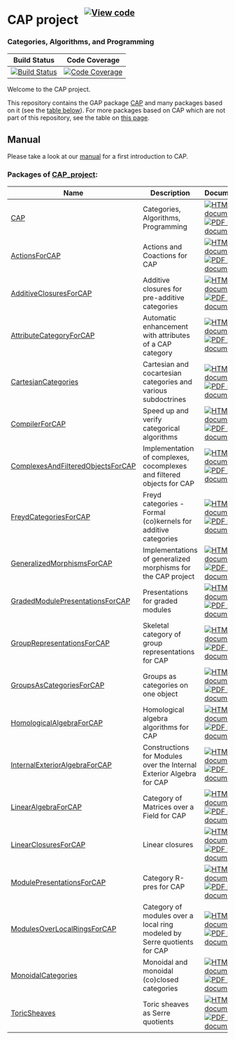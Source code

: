 <!-- BEGIN HEADER -->
# CAP project&ensp;<sup><sup>[![View code][code-img]][code-url]</sup></sup>

### Categories, Algorithms, and Programming

| Build Status | Code Coverage |
| ------------ | ------------- |
| [![Build Status][tests-img]][tests-url] | [![Code Coverage][codecov-img]][codecov-url] |

<!-- END HEADER -->

Welcome to the CAP project.

This repository contains the GAP package [CAP](CAP#readme) and many packages based on it (see the [table below](#packages-of-cap_project)). For more packages based on CAP which are not part of this repository, see the table on [this page](https://homalg-project.github.io/docs/CAP_project-based/).

## Manual

Please take a look at our [manual](https://github.com/homalg-project/CAP_project/raw/master/Manual/CAPManual.pdf) for a first introduction to CAP.

<!-- BEGIN FOOTER -->
### Packages of [CAP_project](/../../):
| Name | Description | Documentation |
| ---- | ----------- | ------------- |
| [CAP](CAP#readme) | Categories, Algorithms, Programming | [![HTML stable documentation][html-CAP-img]][html-CAP-url] [![PDF stable documentation][pdf-CAP-img]][pdf-CAP-url] |
| [ActionsForCAP](ActionsForCAP#readme) | Actions and Coactions for CAP | [![HTML stable documentation][html-ActionsForCAP-img]][html-ActionsForCAP-url] [![PDF stable documentation][pdf-ActionsForCAP-img]][pdf-ActionsForCAP-url] |
| [AdditiveClosuresForCAP](AdditiveClosuresForCAP#readme) | Additive closures for pre-additive categories | [![HTML stable documentation][html-AdditiveClosuresForCAP-img]][html-AdditiveClosuresForCAP-url] [![PDF stable documentation][pdf-AdditiveClosuresForCAP-img]][pdf-AdditiveClosuresForCAP-url] |
| [AttributeCategoryForCAP](AttributeCategoryForCAP#readme) | Automatic enhancement with attributes of a CAP category | [![HTML stable documentation][html-AttributeCategoryForCAP-img]][html-AttributeCategoryForCAP-url] [![PDF stable documentation][pdf-AttributeCategoryForCAP-img]][pdf-AttributeCategoryForCAP-url] |
| [CartesianCategories](CartesianCategories#readme) | Cartesian and cocartesian categories and various subdoctrines | [![HTML stable documentation][html-CartesianCategories-img]][html-CartesianCategories-url] [![PDF stable documentation][pdf-CartesianCategories-img]][pdf-CartesianCategories-url] |
| [CompilerForCAP](CompilerForCAP#readme) | Speed up and verify categorical algorithms | [![HTML stable documentation][html-CompilerForCAP-img]][html-CompilerForCAP-url] [![PDF stable documentation][pdf-CompilerForCAP-img]][pdf-CompilerForCAP-url] |
| [ComplexesAndFilteredObjectsForCAP](ComplexesAndFilteredObjectsForCAP#readme) | Implementation of complexes, cocomplexes and filtered objects for CAP | [![HTML stable documentation][html-ComplexesAndFilteredObjectsForCAP-img]][html-ComplexesAndFilteredObjectsForCAP-url] [![PDF stable documentation][pdf-ComplexesAndFilteredObjectsForCAP-img]][pdf-ComplexesAndFilteredObjectsForCAP-url] |
| [FreydCategoriesForCAP](FreydCategoriesForCAP#readme) | Freyd categories - Formal (co)kernels for additive categories | [![HTML stable documentation][html-FreydCategoriesForCAP-img]][html-FreydCategoriesForCAP-url] [![PDF stable documentation][pdf-FreydCategoriesForCAP-img]][pdf-FreydCategoriesForCAP-url] |
| [GeneralizedMorphismsForCAP](GeneralizedMorphismsForCAP#readme) | Implementations of generalized morphisms for the CAP project | [![HTML stable documentation][html-GeneralizedMorphismsForCAP-img]][html-GeneralizedMorphismsForCAP-url] [![PDF stable documentation][pdf-GeneralizedMorphismsForCAP-img]][pdf-GeneralizedMorphismsForCAP-url] |
| [GradedModulePresentationsForCAP](GradedModulePresentationsForCAP#readme) | Presentations for graded modules | [![HTML stable documentation][html-GradedModulePresentationsForCAP-img]][html-GradedModulePresentationsForCAP-url] [![PDF stable documentation][pdf-GradedModulePresentationsForCAP-img]][pdf-GradedModulePresentationsForCAP-url] |
| [GroupRepresentationsForCAP](GroupRepresentationsForCAP#readme) | Skeletal category of group representations for CAP | [![HTML stable documentation][html-GroupRepresentationsForCAP-img]][html-GroupRepresentationsForCAP-url] [![PDF stable documentation][pdf-GroupRepresentationsForCAP-img]][pdf-GroupRepresentationsForCAP-url] |
| [GroupsAsCategoriesForCAP](GroupsAsCategoriesForCAP#readme) | Groups as categories on one object | [![HTML stable documentation][html-GroupsAsCategoriesForCAP-img]][html-GroupsAsCategoriesForCAP-url] [![PDF stable documentation][pdf-GroupsAsCategoriesForCAP-img]][pdf-GroupsAsCategoriesForCAP-url] |
| [HomologicalAlgebraForCAP](HomologicalAlgebraForCAP#readme) | Homological algebra algorithms for CAP | [![HTML stable documentation][html-HomologicalAlgebraForCAP-img]][html-HomologicalAlgebraForCAP-url] [![PDF stable documentation][pdf-HomologicalAlgebraForCAP-img]][pdf-HomologicalAlgebraForCAP-url] |
| [InternalExteriorAlgebraForCAP](InternalExteriorAlgebraForCAP#readme) | Constructions for Modules over the Internal Exterior Algebra for CAP | [![HTML stable documentation][html-InternalExteriorAlgebraForCAP-img]][html-InternalExteriorAlgebraForCAP-url] [![PDF stable documentation][pdf-InternalExteriorAlgebraForCAP-img]][pdf-InternalExteriorAlgebraForCAP-url] |
| [LinearAlgebraForCAP](LinearAlgebraForCAP#readme) | Category of Matrices over a Field for CAP | [![HTML stable documentation][html-LinearAlgebraForCAP-img]][html-LinearAlgebraForCAP-url] [![PDF stable documentation][pdf-LinearAlgebraForCAP-img]][pdf-LinearAlgebraForCAP-url] |
| [LinearClosuresForCAP](LinearClosuresForCAP#readme) | Linear closures | [![HTML stable documentation][html-LinearClosuresForCAP-img]][html-LinearClosuresForCAP-url] [![PDF stable documentation][pdf-LinearClosuresForCAP-img]][pdf-LinearClosuresForCAP-url] |
| [ModulePresentationsForCAP](ModulePresentationsForCAP#readme) | Category R-pres for CAP | [![HTML stable documentation][html-ModulePresentationsForCAP-img]][html-ModulePresentationsForCAP-url] [![PDF stable documentation][pdf-ModulePresentationsForCAP-img]][pdf-ModulePresentationsForCAP-url] |
| [ModulesOverLocalRingsForCAP](ModulesOverLocalRingsForCAP#readme) | Category of modules over a local ring modeled by Serre quotients for CAP | [![HTML stable documentation][html-ModulesOverLocalRingsForCAP-img]][html-ModulesOverLocalRingsForCAP-url] [![PDF stable documentation][pdf-ModulesOverLocalRingsForCAP-img]][pdf-ModulesOverLocalRingsForCAP-url] |
| [MonoidalCategories](MonoidalCategories#readme) | Monoidal and monoidal (co)closed categories | [![HTML stable documentation][html-MonoidalCategories-img]][html-MonoidalCategories-url] [![PDF stable documentation][pdf-MonoidalCategories-img]][pdf-MonoidalCategories-url] |
| [ToricSheaves](ToricSheaves#readme) | Toric sheaves as Serre quotients | [![HTML stable documentation][html-ToricSheaves-img]][html-ToricSheaves-url] [![PDF stable documentation][pdf-ToricSheaves-img]][pdf-ToricSheaves-url] |

[html-CAP-img]: https://img.shields.io/badge/🔗%20HTML-stable-blue.svg
[html-CAP-url]: https://homalg-project.github.io/CAP_project/CAP/doc/chap0_mj.html

[pdf-CAP-img]: https://img.shields.io/badge/🔗%20PDF-stable-blue.svg
[pdf-CAP-url]: https://homalg-project.github.io/CAP_project/CAP/download_pdf.html


[html-ActionsForCAP-img]: https://img.shields.io/badge/🔗%20HTML-stable-blue.svg
[html-ActionsForCAP-url]: https://homalg-project.github.io/CAP_project/ActionsForCAP/doc/chap0_mj.html

[pdf-ActionsForCAP-img]: https://img.shields.io/badge/🔗%20PDF-stable-blue.svg
[pdf-ActionsForCAP-url]: https://homalg-project.github.io/CAP_project/ActionsForCAP/download_pdf.html


[html-AdditiveClosuresForCAP-img]: https://img.shields.io/badge/🔗%20HTML-stable-blue.svg
[html-AdditiveClosuresForCAP-url]: https://homalg-project.github.io/CAP_project/AdditiveClosuresForCAP/doc/chap0_mj.html

[pdf-AdditiveClosuresForCAP-img]: https://img.shields.io/badge/🔗%20PDF-stable-blue.svg
[pdf-AdditiveClosuresForCAP-url]: https://homalg-project.github.io/CAP_project/AdditiveClosuresForCAP/download_pdf.html


[html-AttributeCategoryForCAP-img]: https://img.shields.io/badge/🔗%20HTML-stable-blue.svg
[html-AttributeCategoryForCAP-url]: https://homalg-project.github.io/CAP_project/AttributeCategoryForCAP/doc/chap0_mj.html

[pdf-AttributeCategoryForCAP-img]: https://img.shields.io/badge/🔗%20PDF-stable-blue.svg
[pdf-AttributeCategoryForCAP-url]: https://homalg-project.github.io/CAP_project/AttributeCategoryForCAP/download_pdf.html


[html-CartesianCategories-img]: https://img.shields.io/badge/🔗%20HTML-stable-blue.svg
[html-CartesianCategories-url]: https://homalg-project.github.io/CAP_project/CartesianCategories/doc/chap0_mj.html

[pdf-CartesianCategories-img]: https://img.shields.io/badge/🔗%20PDF-stable-blue.svg
[pdf-CartesianCategories-url]: https://homalg-project.github.io/CAP_project/CartesianCategories/download_pdf.html


[html-CompilerForCAP-img]: https://img.shields.io/badge/🔗%20HTML-stable-blue.svg
[html-CompilerForCAP-url]: https://homalg-project.github.io/CAP_project/CompilerForCAP/doc/chap0_mj.html

[pdf-CompilerForCAP-img]: https://img.shields.io/badge/🔗%20PDF-stable-blue.svg
[pdf-CompilerForCAP-url]: https://homalg-project.github.io/CAP_project/CompilerForCAP/download_pdf.html


[html-ComplexesAndFilteredObjectsForCAP-img]: https://img.shields.io/badge/🔗%20HTML-stable-blue.svg
[html-ComplexesAndFilteredObjectsForCAP-url]: https://homalg-project.github.io/CAP_project/ComplexesAndFilteredObjectsForCAP/doc/chap0_mj.html

[pdf-ComplexesAndFilteredObjectsForCAP-img]: https://img.shields.io/badge/🔗%20PDF-stable-blue.svg
[pdf-ComplexesAndFilteredObjectsForCAP-url]: https://homalg-project.github.io/CAP_project/ComplexesAndFilteredObjectsForCAP/download_pdf.html


[html-FreydCategoriesForCAP-img]: https://img.shields.io/badge/🔗%20HTML-stable-blue.svg
[html-FreydCategoriesForCAP-url]: https://homalg-project.github.io/CAP_project/FreydCategoriesForCAP/doc/chap0_mj.html

[pdf-FreydCategoriesForCAP-img]: https://img.shields.io/badge/🔗%20PDF-stable-blue.svg
[pdf-FreydCategoriesForCAP-url]: https://homalg-project.github.io/CAP_project/FreydCategoriesForCAP/download_pdf.html


[html-GeneralizedMorphismsForCAP-img]: https://img.shields.io/badge/🔗%20HTML-stable-blue.svg
[html-GeneralizedMorphismsForCAP-url]: https://homalg-project.github.io/CAP_project/GeneralizedMorphismsForCAP/doc/chap0_mj.html

[pdf-GeneralizedMorphismsForCAP-img]: https://img.shields.io/badge/🔗%20PDF-stable-blue.svg
[pdf-GeneralizedMorphismsForCAP-url]: https://homalg-project.github.io/CAP_project/GeneralizedMorphismsForCAP/download_pdf.html


[html-GradedModulePresentationsForCAP-img]: https://img.shields.io/badge/🔗%20HTML-stable-blue.svg
[html-GradedModulePresentationsForCAP-url]: https://homalg-project.github.io/CAP_project/GradedModulePresentationsForCAP/doc/chap0_mj.html

[pdf-GradedModulePresentationsForCAP-img]: https://img.shields.io/badge/🔗%20PDF-stable-blue.svg
[pdf-GradedModulePresentationsForCAP-url]: https://homalg-project.github.io/CAP_project/GradedModulePresentationsForCAP/download_pdf.html


[html-GroupRepresentationsForCAP-img]: https://img.shields.io/badge/🔗%20HTML-stable-blue.svg
[html-GroupRepresentationsForCAP-url]: https://homalg-project.github.io/CAP_project/GroupRepresentationsForCAP/doc/chap0_mj.html

[pdf-GroupRepresentationsForCAP-img]: https://img.shields.io/badge/🔗%20PDF-stable-blue.svg
[pdf-GroupRepresentationsForCAP-url]: https://homalg-project.github.io/CAP_project/GroupRepresentationsForCAP/download_pdf.html


[html-GroupsAsCategoriesForCAP-img]: https://img.shields.io/badge/🔗%20HTML-stable-blue.svg
[html-GroupsAsCategoriesForCAP-url]: https://homalg-project.github.io/CAP_project/GroupsAsCategoriesForCAP/doc/chap0_mj.html

[pdf-GroupsAsCategoriesForCAP-img]: https://img.shields.io/badge/🔗%20PDF-stable-blue.svg
[pdf-GroupsAsCategoriesForCAP-url]: https://homalg-project.github.io/CAP_project/GroupsAsCategoriesForCAP/download_pdf.html


[html-HomologicalAlgebraForCAP-img]: https://img.shields.io/badge/🔗%20HTML-stable-blue.svg
[html-HomologicalAlgebraForCAP-url]: https://homalg-project.github.io/CAP_project/HomologicalAlgebraForCAP/doc/chap0_mj.html

[pdf-HomologicalAlgebraForCAP-img]: https://img.shields.io/badge/🔗%20PDF-stable-blue.svg
[pdf-HomologicalAlgebraForCAP-url]: https://homalg-project.github.io/CAP_project/HomologicalAlgebraForCAP/download_pdf.html


[html-InternalExteriorAlgebraForCAP-img]: https://img.shields.io/badge/🔗%20HTML-stable-blue.svg
[html-InternalExteriorAlgebraForCAP-url]: https://homalg-project.github.io/CAP_project/InternalExteriorAlgebraForCAP/doc/chap0_mj.html

[pdf-InternalExteriorAlgebraForCAP-img]: https://img.shields.io/badge/🔗%20PDF-stable-blue.svg
[pdf-InternalExteriorAlgebraForCAP-url]: https://homalg-project.github.io/CAP_project/InternalExteriorAlgebraForCAP/download_pdf.html


[html-LinearAlgebraForCAP-img]: https://img.shields.io/badge/🔗%20HTML-stable-blue.svg
[html-LinearAlgebraForCAP-url]: https://homalg-project.github.io/CAP_project/LinearAlgebraForCAP/doc/chap0_mj.html

[pdf-LinearAlgebraForCAP-img]: https://img.shields.io/badge/🔗%20PDF-stable-blue.svg
[pdf-LinearAlgebraForCAP-url]: https://homalg-project.github.io/CAP_project/LinearAlgebraForCAP/download_pdf.html


[html-LinearClosuresForCAP-img]: https://img.shields.io/badge/🔗%20HTML-stable-blue.svg
[html-LinearClosuresForCAP-url]: https://homalg-project.github.io/CAP_project/LinearClosuresForCAP/doc/chap0_mj.html

[pdf-LinearClosuresForCAP-img]: https://img.shields.io/badge/🔗%20PDF-stable-blue.svg
[pdf-LinearClosuresForCAP-url]: https://homalg-project.github.io/CAP_project/LinearClosuresForCAP/download_pdf.html


[html-ModulePresentationsForCAP-img]: https://img.shields.io/badge/🔗%20HTML-stable-blue.svg
[html-ModulePresentationsForCAP-url]: https://homalg-project.github.io/CAP_project/ModulePresentationsForCAP/doc/chap0_mj.html

[pdf-ModulePresentationsForCAP-img]: https://img.shields.io/badge/🔗%20PDF-stable-blue.svg
[pdf-ModulePresentationsForCAP-url]: https://homalg-project.github.io/CAP_project/ModulePresentationsForCAP/download_pdf.html


[html-ModulesOverLocalRingsForCAP-img]: https://img.shields.io/badge/🔗%20HTML-stable-blue.svg
[html-ModulesOverLocalRingsForCAP-url]: https://homalg-project.github.io/CAP_project/ModulesOverLocalRingsForCAP/doc/chap0_mj.html

[pdf-ModulesOverLocalRingsForCAP-img]: https://img.shields.io/badge/🔗%20PDF-stable-blue.svg
[pdf-ModulesOverLocalRingsForCAP-url]: https://homalg-project.github.io/CAP_project/ModulesOverLocalRingsForCAP/download_pdf.html


[html-MonoidalCategories-img]: https://img.shields.io/badge/🔗%20HTML-stable-blue.svg
[html-MonoidalCategories-url]: https://homalg-project.github.io/CAP_project/MonoidalCategories/doc/chap0_mj.html

[pdf-MonoidalCategories-img]: https://img.shields.io/badge/🔗%20PDF-stable-blue.svg
[pdf-MonoidalCategories-url]: https://homalg-project.github.io/CAP_project/MonoidalCategories/download_pdf.html


[html-ToricSheaves-img]: https://img.shields.io/badge/🔗%20HTML-stable-blue.svg
[html-ToricSheaves-url]: https://homalg-project.github.io/CAP_project/ToricSheaves/doc/chap0_mj.html

[pdf-ToricSheaves-img]: https://img.shields.io/badge/🔗%20PDF-stable-blue.svg
[pdf-ToricSheaves-url]: https://homalg-project.github.io/CAP_project/ToricSheaves/download_pdf.html


[tests-img]: https://github.com/homalg-project/CAP_project/actions/workflows/Tests.yml/badge.svg?branch=master
[tests-url]: https://github.com/homalg-project/CAP_project/actions/workflows/Tests.yml?query=branch%3Amaster

[codecov-img]: https://codecov.io/gh/homalg-project/CAP_project/branch/master/graph/badge.svg
[codecov-url]: https://app.codecov.io/gh/homalg-project/CAP_project

[code-img]: https://img.shields.io/badge/-View%20code-blue?logo=github
[code-url]: https://github.com/homalg-project/CAP_project#top
<!-- END FOOTER -->
